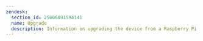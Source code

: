 ```yaml
---
zendesk:
  section_id: 25606891594141
  name: Upgrade
  description: Information on upgrading the device from a Raspberry Pi Compute Module 4 to a Compute Module 5.
---
```

